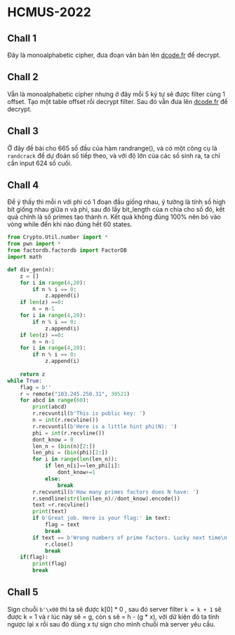 # HCMUS-2022
## Chall 1
Đây là monoalphabetic cipher, đưa đoạn văn bản lên [dcode.fr](https://www.dcode.fr/) để decrypt.
## Chall 2
Vẫn là monoalphabetic cipher nhưng ở đây mỗi 5 ký tự sẽ được filter cùng 1 offset. Tạo một table offset rồi decrypt filter. Sau đó vẫn đưa lên [dcode.fr](https://www.dcode.fr/) để decrypt.
## Chall 3
Ở đây đề bài cho 665 số đầu của hàm randrange(), và có một công cụ là `randcrack` để dự đoán số tiếp theo, và với độ lớn của các số sinh ra, ta chỉ cần input 624 số cuối.
## Chall 4
Để ý thấy thì mỗi n với phi có 1 đoạn đầu giống nhau, ý tưởng là tính số high bit giống nhau giữa n và phi, sau đó lấy bit_length của n chia cho số đó, kết quả chính là số primes tạo thành n. Kết quả không đúng 100% nên bỏ vào vòng while đến khi nào đúng hết 60 states.
```python
from Crypto.Util.number import *
from pwn import *
from factordb.factordb import FactorDB
import math

def div_gen(n):
    z = []
    for i in range(4,20):
        if n % i == 0:
            z.append(i)
    if len(z) ==0:
        n = n-1
    for i in range(4,20):
        if n % i == 0:
            z.append(i)
    if len(z) ==0:
        n = n-1
    for i in range(4,20):
        if n % i == 0:
            z.append(i)
    
    return z
while True:
    flag = b''
    r = remote("103.245.250.31", 30521)
    for abcd in range(60):
        print(abcd)
        r.recvuntil(b'This is public key: ')
        n = int(r.recvline())
        r.recvuntil(b'Here is a little hint phi(N): ')
        phi = int(r.recvline())
        dont_know = 0
        len_n = (bin(n)[2:])
        len_phi = (bin(phi)[2:])
        for i in range(len(len_n)):
            if len_n[i]==len_phi[i]:
                dont_know+=1
            else:
                break
        r.recvuntil(b'How many primes factors does N have: ')
        r.sendline(str(len(len_n)//dont_know).encode())
        text =r.recvline()
        print(text)
        if b'Great job. Here is your flag:' in text:
            flag = text
            break
        if text == b'Wrong numbers of prime factors. Lucky next time\n':
            r.close()
            break
    if(flag):
        print(flag)
        break
 ```
 ## Chall 5
 Sign chuỗi `b'\x00` thì ta sẽ được k[0] * 0 , sau đó server filter `k = k + 1` sẽ được k = 1 và r lúc này sẽ = g, còn s sẽ = h - (g * x), với dữ kiện đó ta tính ngược lại x rồi sau đó dùng x tự sign cho mình chuỗi mà server yêu cầu.
